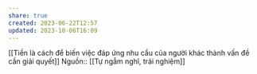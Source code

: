 ```yaml
---
share: true
created: 2023-06-22T12:57
updated: 2023-10-06T16:09
---
```

[[Tiền là cách để biến việc đáp ứng nhu cầu của người khác thành vấn đề cần giải quyết]]
Nguồn:: [[Tự ngẫm nghĩ, trải nghiệm]]
